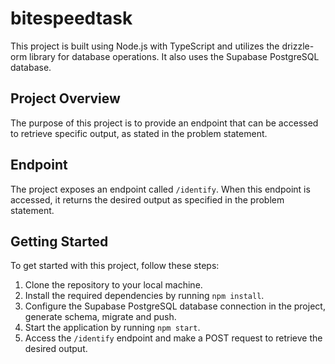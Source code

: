 # bitespeedtask

This project is built using Node.js with TypeScript and utilizes the drizzle-orm library for database operations. It also uses the Supabase PostgreSQL database.

## Project Overview

The purpose of this project is to provide an endpoint that can be accessed to retrieve specific output, as stated in the problem statement.

## Endpoint

The project exposes an endpoint called `/identify`. When this endpoint is accessed, it returns the desired output as specified in the problem statement.

## Getting Started

To get started with this project, follow these steps:

1. Clone the repository to your local machine.
2. Install the required dependencies by running `npm install`.
3. Configure the Supabase PostgreSQL database connection in the project, generate schema, migrate and push.
4. Start the application by running `npm start`.
5. Access the `/identify` endpoint and make a POST request to retrieve the desired output.